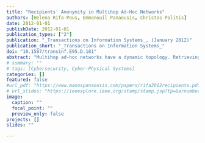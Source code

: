```yaml
---
title: "Recipients' Anonymity in Multihop Ad-Hoc Networks"
authors: [Helena Rifa-Pous, Emmanouil Panaousis, Christos Politis]
date: 2012-01-01
publishDate: 2012-01-01
publication_types: ["2"]
publication: "_Transactions on Information Systems_, (January 2012)"
publication_short: "_Transactions on Information Systems_"
doi: "10.1587/transinf.E95.D.181"
abstract: "Multihop ad-hoc networks have a dynamic topology. Retrieving a route towards a remote peer requires the execution of a recipient lookup, which can publicly reveal sensitive information about him. Within this context, we propose an efficient, practical and scalable solution to guarantee the anonymity of recipients' nodes in ad-hoc networks."
# summary: ""
# tags: [Cybersecurity, Cyber-Physical Systems]
categories: []
featured: false
#url_pdf: "https://www.manospanaousis.com/papers/rifa2012recipients.pdf"
# url_slides: "https://ieeexplore.ieee.org/stamp/stamp.jsp?tp=&arnumber=8894107"
image:
  caption: ""
  focal_point: ""
  preview_only: false
projects: []
slides: ""

---
```


